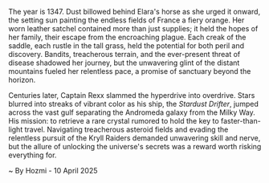 
The year is 1347.  Dust billowed behind Elara's horse as she urged it onward, the setting sun painting the endless fields of France a fiery orange.  Her worn leather satchel contained more than just supplies; it held the hopes of her family, their escape from the encroaching plague.  Each creak of the saddle, each rustle in the tall grass, held the potential for both peril and discovery.  Bandits, treacherous terrain, and the ever-present threat of disease shadowed her journey, but the unwavering glint of the distant mountains fueled her relentless pace, a promise of sanctuary beyond the horizon.

Centuries later, Captain Rexx slammed the hyperdrive into overdrive.  Stars blurred into streaks of vibrant color as his ship, the *Stardust Drifter*, jumped across the vast gulf separating the Andromeda galaxy from the Milky Way.  His mission: to retrieve a rare crystal rumored to hold the key to faster-than-light travel.  Navigating treacherous asteroid fields and evading the relentless pursuit of the Kryll Raiders demanded unwavering skill and nerve, but the allure of unlocking the universe's secrets was a reward worth risking everything for.

~ By Hozmi - 10 April 2025
